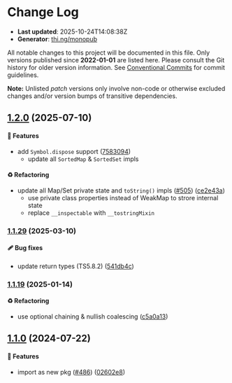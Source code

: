 # Change Log

- **Last updated**: 2025-10-24T14:08:38Z
- **Generator**: [thi.ng/monopub](https://thi.ng/monopub)

All notable changes to this project will be documented in this file.
Only versions published since **2022-01-01** are listed here.
Please consult the Git history for older version information.
See [Conventional Commits](https://conventionalcommits.org/) for commit guidelines.

**Note:** Unlisted _patch_ versions only involve non-code or otherwise excluded changes
and/or version bumps of transitive dependencies.

## [1.2.0](https://github.com/thi-ng/umbrella/tree/@thi.ng/sorted-map@1.2.0) (2025-07-10)

#### 🚀 Features

- add `Symbol.dispose` support ([7583094](https://github.com/thi-ng/umbrella/commit/7583094))
  - update all `SortedMap` & `SortedSet` impls

#### ♻️ Refactoring

- update all Map/Set private state and `toString()` impls ([#505](https://github.com/thi-ng/umbrella/issues/505)) ([ce2e43a](https://github.com/thi-ng/umbrella/commit/ce2e43a))
  - use private class properties instead of WeakMap to strore internal state
  - replace `__inspectable` with `__tostringMixin`

### [1.1.29](https://github.com/thi-ng/umbrella/tree/@thi.ng/sorted-map@1.1.29) (2025-03-10)

#### 🩹 Bug fixes

- update return types (TS5.8.2) ([541db4c](https://github.com/thi-ng/umbrella/commit/541db4c))

### [1.1.19](https://github.com/thi-ng/umbrella/tree/@thi.ng/sorted-map@1.1.19) (2025-01-14)

#### ♻️ Refactoring

- use optional chaining & nullish coalescing ([c5a0a13](https://github.com/thi-ng/umbrella/commit/c5a0a13))

## [1.1.0](https://github.com/thi-ng/umbrella/tree/@thi.ng/sorted-map@1.1.0) (2024-07-22)

#### 🚀 Features

- import as new pkg ([#486](https://github.com/thi-ng/umbrella/issues/486)) ([02602e8](https://github.com/thi-ng/umbrella/commit/02602e8))
